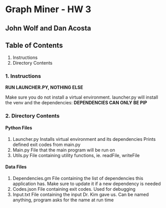 # Graph Miner - HW 3
## John Wolf and Dan Acosta

## Table of Contents
1. Instructions
2. Directory Contents

### 1. Instructions
**RUN LAUNCHER.PY, NOTHING ELSE**

Make sure you do not install a virtual environment. launcher.py will install the venv and the dependencies: **DEPENDENCIES CAN ONLY BE PIP**

### 2. Directory Contents

#### Python Files
1. Launcher.py
	Installs virtual environment and its dependencies
	Prints defined exit codes from main.py
2. Main.py
	File that the main program will be run on
3. Utils.py
	File containing utility functions, ie. readFile, writeFile

#### Data Files
1. Dependencies.gm
	File containing the list of dependencies this application has. Make sure to update it if a new dependency is needed
2. Codes.json
	File containing exit codes. Used for debugging
3. Input.txt
	File containing the input Dr. Kim gave us. Can be named anything, program asks for the name at run time

